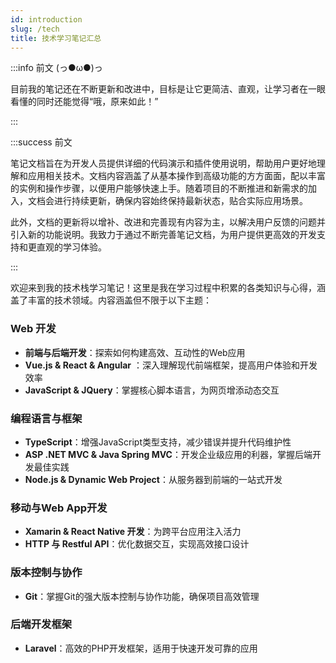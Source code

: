 ```yaml
---
id: introduction
slug: /tech
title: 技术学习笔记汇总
---
```


:::info 前文  (っ●ω●)っ

目前我的笔记还在不断更新和改进中，目标是让它更简洁、直观，让学习者在一眼看懂的同时还能觉得“哦，原来如此！”

::: 

:::success 前文

笔记文档旨在为开发人员提供详细的代码演示和插件使用说明，帮助用户更好地理解和应用相关技术。文档内容涵盖了从基本操作到高级功能的方方面面，配以丰富的实例和操作步骤，以便用户能够快速上手。随着项目的不断推进和新需求的加入，文档会进行持续更新，确保内容始终保持最新状态，贴合实际应用场景。

此外，文档的更新将以增补、改进和完善现有内容为主，以解决用户反馈的问题并引入新的功能说明。我致力于通过不断完善笔记文档，为用户提供更高效的开发支持和更直观的学习体验。

::: 

欢迎来到我的技术栈学习笔记！这里是我在学习过程中积累的各类知识与心得，涵盖了丰富的技术领域。内容涵盖但不限于以下主题：

  ### Web 开发

  - **前端与后端开发**：探索如何构建高效、互动性的Web应用
  - **Vue.js & React & Angular** ：深入理解现代前端框架，提高用户体验和开发效率
  - **JavaScript & JQuery**：掌握核心脚本语言，为网页增添动态交互

  ### 编程语言与框架

  - **TypeScript**：增强JavaScript类型支持，减少错误并提升代码维护性
  - **ASP .NET MVC & Java Spring MVC**：开发企业级应用的利器，掌握后端开发最佳实践
  - **Node.js & Dynamic Web Project**：从服务器到前端的一站式开发

  ### 移动与Web App开发

  - **Xamarin & React Native 开发**：为跨平台应用注入活力
  - **HTTP 与 Restful API**：优化数据交互，实现高效接口设计

  ### 版本控制与协作

  - **Git**：掌握Git的强大版本控制与协作功能，确保项目高效管理

  ### 后端开发框架

  - **Laravel**：高效的PHP开发框架，适用于快速开发可靠的应用

